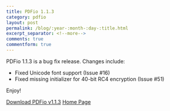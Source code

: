 ```yaml
---
title: PDFio 1.1.3
category: pdfio
layout: post
permalink: /blog/:year-:month-:day-:title.html
excerpt_separator: <!--more-->
comments: true
commentform: true
---
```


PDFio 1.1.3 is a bug fix release. Changes include:

- Fixed Unicode font support (Issue #16)
- Fixed missing initializer for 40-bit RC4 encryption (Issue #51)

Enjoy!

<a class="btn btn-primary" href="https://github.com/michaelrsweet/pdfio/releases/tag/v1.1.3">Download PDFio v1.1.3</a>
<a class="btn btn-primary" href="/pdfio/index.html">Home Page</a>
